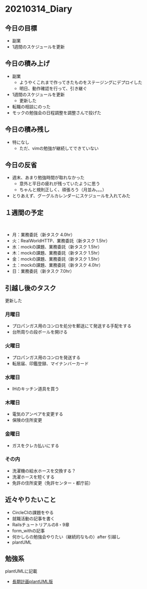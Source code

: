 # 20210314_Diary

## 今日の目標

- 副業
- 1週間のスケジュールを更新

## 今日の積み上げ

- 副業
  - ようやくこれまで作ってきたものをステージングにデプロイした
  - 明日、動作確認を行って、引き継ぐ
- 1週間のスケジュールを更新
  - 更新した
- 転職の相談にのった
- モックの勉強会の日程調整を調整さんで投げた

## 今日の積み残し

- 特になし
  - ただ、vimの勉強が継続してできていない

## 今日の反省

- 週末、あまり勉強時間が取れなかった
  - 意外と平日の疲れが残っていたように思う
  - ちゃんと規則正しく、頑張ろう（月並み。。。）
- とりあえず、グーグルカレンダーにスケジュールを入れてみた


## １週間の予定
​
- 月：業務委託（新タスク 4.0hr）
- 火：RealWorldHTTP、業務委託（新タスク 1.5hr）
- 水：mockの課題、業務委託（新タスク 1.5hr）
- 木：mockの課題、業務委託（新タスク 1.5hr）
- 金：mockの課題、業務委託（新タスク 1.5hr）
- 土：mockの課題、業務委託（新タスク 4.0hr）
- 日：業務委託（新タスク 7.0hr）

## 引越し後のタスク

更新した

### 月曜日

- プロパンガス用のコンロを処分を郵送にて発送する手配をする
- 台所周りの段ボールを開ける

### 火曜日

- プロパンガス用のコンロを発送する
- 転居届、印鑑登録、マイナンバーカード

### 水曜日

- IHのキッチン道具を買う

### 木曜日

- 電気のアンペアを変更する
- 保険の住所変更

### 金曜日

- ガスをクレカ払いにする

### その内

- 洗濯機の給水ホースを交換する？
- 洗濯ホースを短くする
- 免許の住所変更（免許センター・都庁前）

## 近々やりたいこと

- CircleCIの課題をやる
- 就職活動の記事を書く
- Railsチュートリアルの8・9章
- form_withの記事
- 何かしらの勉強会やりたい（継続的なもの）after 引越し
- plantUML

## 勉強系

plantUMLに記載

- [長期計画plantUML版](../77_Schedule/private_schedule.pu)